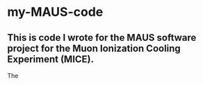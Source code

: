 # my-MAUS-code
## This is code I wrote for the MAUS software project for the Muon Ionization Cooling Experiment (MICE).

The 

